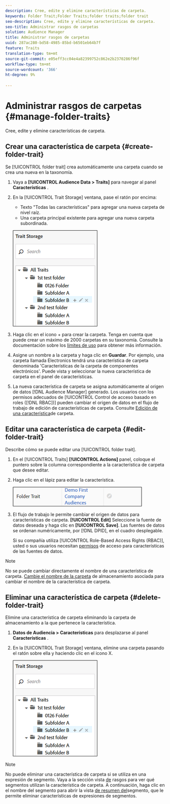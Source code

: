 ```yaml
---
description: Cree, edite y elimine características de carpeta.
keywords: Folder Trait;Folder Traits;folder traits;folder trait
seo-description: Cree, edite y elimine características de carpeta.
seo-title: Administrar rasgos de carpetas
solution: Audience Manager
title: Administrar rasgos de carpetas
uuid: 287ac280-bd58-4985-85bd-b6501eb64b7f
feature: Traits
translation-type: tm+mt
source-git-commit: e05eff3cc04e4a82399752c862e2b2370286f96f
workflow-type: tm+mt
source-wordcount: '366'
ht-degree: 9%

---
```



# Administrar rasgos de carpetas {#manage-folder-traits}

Cree, edite y elimine características de carpeta.

## Crear una característica de carpeta {#create-folder-trait}

Se [!UICONTROL folder trait] crea automáticamente una carpeta cuando se crea una nueva en la taxonomía.

<!-- create-folder-trait.xml -->

1. Vaya a **[!UICONTROL Audience Data > Traits]** para navegar al panel **Características** .
1. En la [!UICONTROL Trait Storage] ventana, pase el ratón por encima:

   * Texto &quot;Todas las características&quot; para agregar una nueva carpeta de nivel raíz.
   * Una carpeta principal existente para agregar una nueva carpeta subordinada.

   ![](assets/folder_traits_create.PNG)

1. Haga clic en el icono + para crear la carpeta. Tenga en cuenta que puede crear un máximo de 2000 carpetas en su taxonomía. Consulte la documentación sobre los [límites de uso](../../features/administration/usage-limits.md) para obtener más información.
1. Asigne un nombre a la carpeta y haga clic en **Guardar**. Por ejemplo, una carpeta llamada Electronics tendrá una característica de carpeta denominada &#39;Características de la carpeta de componentes electrónicos&#39;. Puede vista y seleccionar la nueva característica de carpeta en el panel de características.
1. La nueva característica de carpeta se asigna automáticamente al origen de datos [!DNL Audience Manager] generado. Los usuarios con los permisos adecuados de [!UICONTROL Control de acceso basado en roles ([!DNL RBAC])] pueden cambiar el origen de datos en el flujo de trabajo de edición de características de carpeta. Consulte [Edición de una característica](../../features/traits/manage-folder-traits.md#edit-folder-trait)de carpeta.

## Editar una característica de carpeta {#edit-folder-trait}

Describe cómo se puede editar una [!UICONTROL folder trait].

<!-- edit-folder-trait.xml -->

1. En el [!UICONTROL Traits] **[!UICONTROL Actions]** panel, coloque el puntero sobre la columna correspondiente a la característica de carpeta que desee editar.
1. Haga clic en el lápiz para editar la característica.

   ![](assets/folder_traits_edit_border.png)

1. El flujo de trabajo le permite cambiar el origen de datos para características de carpeta. **[!UICONTROL Edit]** Seleccione la fuente de datos deseada y haga clic en **[!UICONTROL Save]**. Las fuentes de datos se ordenan numéricamente, por [!DNL DPID], en el cuadro desplegable.

   Si su compañía utiliza [!UICONTROL Role-Based Access Rights (RBAC)], usted o sus usuarios necesitan [permisos](../../features/traits/about-folder-traits.md#role-based-access-controls) de acceso para características de las fuentes de datos.

>[!NOTE]
>
>No se puede cambiar directamente el nombre de una característica de carpeta. [Cambie el nombre de la carpeta](../../features/traits/trait-storage.md#rename-delete-trait-storage-folder) de almacenamiento asociada para cambiar el nombre de la característica de carpeta.

## Eliminar una característica de carpeta {#delete-folder-trait}

Elimine una característica de carpeta eliminando la carpeta de almacenamiento a la que pertenece la característica.

<!-- delete-folder-trait.xml -->

1. **Datos de Audiencia > Características** para desplazarse al panel **Características** .
1. En la [!UICONTROL Trait Storage] ventana, elimine una carpeta pasando el ratón sobre ella y haciendo clic en el icono X.

   ![Resultado del paso](assets/folder_traits_create.PNG)

>[!NOTE]
>
>No puede eliminar una característica de carpeta si se utiliza en una expresión de segmento. Vaya a la sección vista [de](../../features/traits/trait-details-page.md) rasgos para ver qué segmentos utilizan la característica de carpeta. A continuación, haga clic en el nombre del segmento para abrir la vista [de resumen del](../../features/segments/segment-summary-view.md)segmento, que le permite eliminar características de expresiones de segmentos.